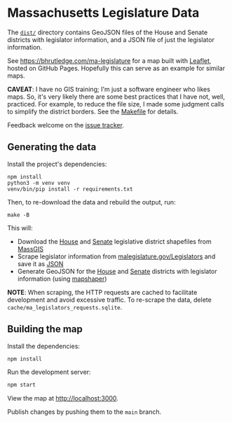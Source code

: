 # Massachusetts Legislature Data

The [`dist/`](/dist) directory contains GeoJSON files of the House and Senate districts with legislator information, and a JSON file of just the legislator information.

See <https://bhrutledge.com/ma-legislature> for a map built with [Leaflet](https://leafletjs.com/), hosted on GitHub Pages. Hopefully this can serve as an example for similar maps.

**CAVEAT**: I have no GIS training; I'm just a software engineer who likes maps. So, it's very likely there are some best practices that I have not, well, practiced. For example, to reduce the file size, I made some judgment calls to simplify the district borders. See the [Makefile](./Makefile) for details.

Feedback welcome on the [issue tracker](https://github.com/bhrutledge/ma-legislature/issues).

## Generating the data

Install the project's dependencies:

```
npm install
python3 -m venv venv
venv/bin/pip install -r requirements.txt
```

Then, to re-download the data and rebuild the output, run:

```
make -B
```

This will:

- Download the [House](https://docs.digital.mass.gov/dataset/massgis-data-massachusetts-house-legislative-districts) and [Senate](https://docs.digital.mass.gov/dataset/massgis-data-massachusetts-senate-legislative-districts) legislative district shapefiles from [MassGIS](https://docs.digital.mass.gov/dataset/massgis-data-layers)
- Scrape legislator information from [malegislature.gov/Legislators](https://malegislature.gov/Legislators) and save it as [JSON](dist/ma_legislators.json)
- Generate GeoJSON for the [House](dist/ma_house.geojson) and [Senate](dist/ma_senate.geojson) districts with legislator information (using [mapshaper](https://github.com/mbloch/mapshaper))

**NOTE**: When scraping, the HTTP requests are cached to facilitate development and avoid excessive traffic. To re-scrape the data, delete `cache/ma_legislators_requests.sqlite`.

## Building the map

Install the dependencies:

```sh
npm install
```

Run the development server:

```sh
npm start
```

View the map at <http://localhost:3000>.

Publish changes by pushing them to the `main` branch.
